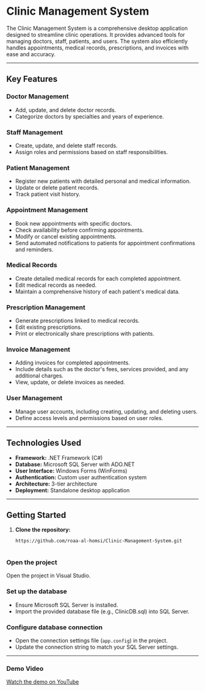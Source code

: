 # **Clinic Management System**

The Clinic Management System is a comprehensive desktop application designed to streamline clinic operations. It provides advanced tools for managing doctors, staff, patients, and users. The system also efficiently handles appointments, medical records, prescriptions, and invoices with ease and accuracy.

---

## **Key Features**

### **Doctor Management**
- Add, update, and delete doctor records.
- Categorize doctors by specialties and years of experience.

### **Staff Management**
- Create, update, and delete staff records.
- Assign roles and permissions based on staff responsibilities.

### **Patient Management**
- Register new patients with detailed personal and medical information.
- Update or delete patient records.
- Track patient visit history.

### **Appointment Management**
- Book new appointments with specific doctors.
- Check availability before confirming appointments.
- Modify or cancel existing appointments.
- Send automated notifications to patients for appointment confirmations and reminders.

### **Medical Records**
- Create detailed medical records for each completed appointment.
- Edit medical records as needed.
- Maintain a comprehensive history of each patient's medical data.

### **Prescription Management**
- Generate prescriptions linked to medical records.
- Edit existing prescriptions.
- Print or electronically share prescriptions with patients.

### **Invoice Management**
-  Adding invoices for completed appointments.
- Include details such as the doctor's fees, services provided, and any additional charges.
- View, update, or delete invoices as needed.


### **User Management**
- Manage user accounts, including creating, updating, and deleting users.
- Define access levels and permissions based on user roles.

---

## **Technologies Used**

- **Framework:** .NET Framework (C#)
- **Database:** Microsoft SQL Server with ADO.NET
- **User Interface:** Windows Forms (WinForms)
- **Authentication:** Custom user authentication system
- **Architecture:** 3-tier architecture
- **Deployment:** Standalone desktop application

---

## **Getting Started**

1. **Clone the repository:**
   ```bash
   https://github.com/roaa-al-homsi/Clinic-Management-System.git
  

### Open the project  
Open the project in Visual Studio.  

### Set up the database  
- Ensure Microsoft SQL Server is installed.  
- Import the provided database file (e.g., ClinicDB.sql) into SQL Server.  

### Configure database connection  
- Open the connection settings file (`app.config`) in the project.  
- Update the connection string to match your SQL Server settings.  

---
### Demo Video

  [Watch the demo on YouTube](https://youtu.be/xGfC-TnD8dk?si=09fRVpMC2PSnhrfX)

